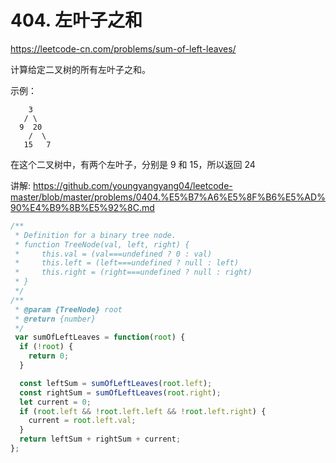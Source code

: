 # 404. 左叶子之和

https://leetcode-cn.com/problems/sum-of-left-leaves/


计算给定二叉树的所有左叶子之和。

示例：
```
    3
   / \
  9  20
    /  \
   15   7
```
在这个二叉树中，有两个左叶子，分别是 9 和 15，所以返回 24


讲解:
https://github.com/youngyangyang04/leetcode-master/blob/master/problems/0404.%E5%B7%A6%E5%8F%B6%E5%AD%90%E4%B9%8B%E5%92%8C.md


```js
/**
 * Definition for a binary tree node.
 * function TreeNode(val, left, right) {
 *     this.val = (val===undefined ? 0 : val)
 *     this.left = (left===undefined ? null : left)
 *     this.right = (right===undefined ? null : right)
 * }
 */
/**
 * @param {TreeNode} root
 * @return {number}
 */
 var sumOfLeftLeaves = function(root) {
  if (!root) {
    return 0;
  }

  const leftSum = sumOfLeftLeaves(root.left);
  const rightSum = sumOfLeftLeaves(root.right);
  let current = 0;
  if (root.left && !root.left.left && !root.left.right) {
    current = root.left.val;
  }
  return leftSum + rightSum + current;
};

```

